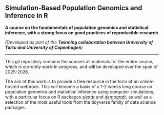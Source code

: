 ## Simulation-Based Population Genomics and Inference in R

**A course on the fundamentals of population genomics and statistical inference,
with a strong focus on good practices of reproducible research**

_(Developed as part of the **Twinning collaboration between University
of Tartu and University of Copenhagen**)_

------------------------------------------------------------------------

This git repository contains the sources all materials for the entire course,
which is currently work-in-progress, and will be developed over the span of
2025-2026.

The aim of this work is to provide a free resource in the form of an
online-hosted webbook. This will become a basis of a 1-2 weeks long course
on population genomics and statistical inference using computer simulations,
with a particular focus on R packages
[_slendr_](https://github.com/bodkan/demografr) and [_demografr_](https://github.com/bodkan/demografr), as well as a selection of
the most useful tools from the tidyverse family of data science packages.
